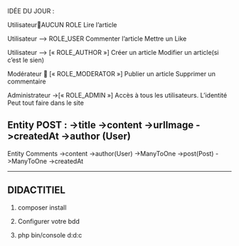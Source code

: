 IDÉE DU JOUR : 

UtilisateurAUCUN ROLE
Lire l’article

Utilisateur  --> ROLE_USER
Commenter l’article
Mettre un Like

Utilisateur --> [« ROLE_AUTHOR »]
Créer un article
Modifier un article(si c’est le sien)

Modérateur  [« ROLE_MODERATOR »]
Publier un article
Supprimer un commentaire

Administrateur ->[« ROLE_ADMIN »]
Accès à tous les utilisateurs. 
L’identité
Peut tout faire dans le site

Entity POST :
->title
->content
->urlImage
->createdAt
->author (User)
----------------------------------
Entity Comments
->content
->author(User) ->ManyToOne
->post(Post) ->ManyToOne
->createdAt




----------------
DIDACTITIEL
----------------
1. composer install

2. Configurer votre bdd 

3. php bin/console d:d:c


